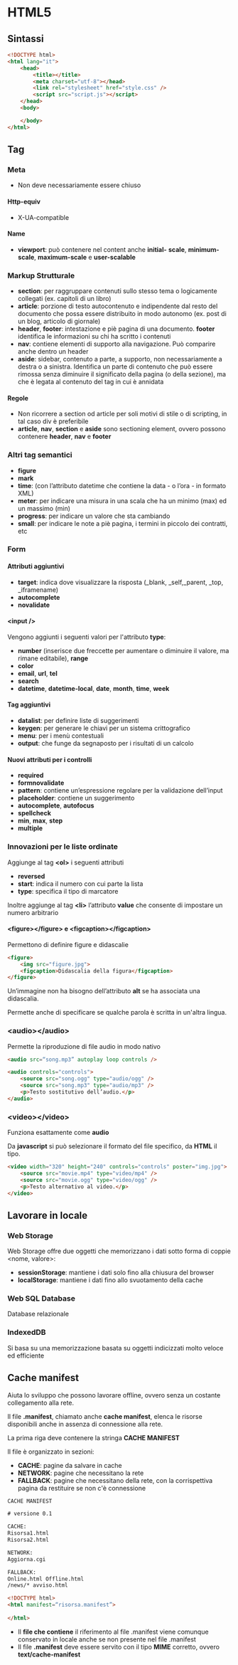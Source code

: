 # HTML5

## Sintassi

```html
<!DOCTYPE html>
<html lang="it">
    <head>
        <title></title>
        <meta charset="utf-8"></head>
    	<link rel="stylesheet" href="style.css" />
    	<script src="script.js"></script>
    </head>
    <body>

    </body>
</html>
```

## Tag

### Meta

-   Non deve necessariamente essere chiuso

#### Http-equiv

-   X-UA-compatible

#### Name

-   **viewport**:  può contenere nel content anche **initial-**
    **scale**, **minimum-scale**, **maximum-scale** e **user-scalable**

### Markup Strutturale

-   **section**: per raggruppare contenuti sullo stesso tema o logicamente collegati (ex. capitoli di un libro)
-   **article**: porzione di testo autocontenuto e indipendente dal resto del documento che possa essere distribuito in modo autonomo (ex. post di un blog, articolo di giornale)
-   **header**, **footer**: intestazione e piè pagina di una documento. **footer** identifica le informazioni su chi ha scritto i contenuti
-   **nav**: contiene elementi di supporto alla navigazione. Può comparire anche dentro un header
-   **aside**: sidebar, contenuto a parte, a supporto, non necessariamente a destra o a sinistra. Identifica un parte di contenuto che può essere rimossa senza diminuire il significato della pagina (o della sezione), ma che è legata al contenuto del tag in cui è annidata

#### Regole

-   Non ricorrere a section od article per soli motivi di stile o di scripting, in tal caso div è preferibile
-   **article**, **nav**, **section** e **aside** sono sectioning element, ovvero
    possono contenere **header**, **nav** e **footer**

### Altri tag semantici

-   **figure**
-   **mark**
-   **time**: (con l’attributo datetime che contiene la data - o
    l’ora - in formato XML)
-   **meter**: per indicare una misura in una scala che ha un
    minimo (max) ed un massimo (min)
-   **progress**: per indicare un valore che sta cambiando
-   **small**: per indicare le note a piè pagina, i termini in
    piccolo dei contratti, etc

### Form

#### Attributi aggiuntivi

-   **target**: indica dove visualizzare la risposta (_blank, _self,_parent, _top, _iframename)
-   **autocomplete**
-   **novalidate**

#### \<input />

Vengono aggiunti i seguenti valori per l'attributo **type**:

-   **number** (inserisce due freccette per aumentare o
    diminuire il valore, ma rimane editabile), **range**
-   **color**
-   **email**, **url**, **tel**
-   **search**
-   **datetime**, **datetime-local**, **date**, **month**, **time**, **week**

#### Tag aggiuntivi

-   **datalist**: per definire liste di suggerimenti
-   **keygen**: per generare le chiavi per un sistema crittografico
-   **menu**: per i menù contestuali
-   **output**: che funge da segnaposto per i risultati di un
    calcolo

#### Nuovi attributi per i controlli

- **required**
- **formnovalidate**
- **pattern**: contiene un’espressione regolare per la validazione dell’input
- **placeholder**: contiene un suggerimento
- **autocomplete**, **autofocus**
- **spellcheck**
- **min**, **max**, **step**
- **multiple**

### Innovazioni per le liste ordinate

Aggiunge al tag **\<ol>** i seguenti attributi

-   **reversed**
-   **start**: indica il numero con cui parte la lista
-   **type**: specifica il tipo di marcatore

Inoltre aggiunge al tag **\<li>** l’attributo **value** che consente di
impostare un numero arbitrario

#### \<figure>\</figure> e \<figcaption>\</figcaption>

Permettono di definire figure e didascalie

```html
<figure>
    <img src="figure.jpg">
    <figcaption>Didascalia della figura</figcaption>
</figure>
```

Un’immagine non ha bisogno dell’attributo **alt** se ha associata una didascalia.

Permette anche di specificare se qualche parola è scritta in un'altra lingua.

### \<audio>\</audio>

Permette la riproduzione di file audio in modo nativo

```html
<audio src=“song.mp3” autoplay loop controls />

<audio controls="controls">
	<source src="song.ogg" type="audio/ogg" />
	<source src="song.mp3" type="audio/mp3" />
	<p>Testo sostitutivo dell’audio.</p>
</audio>
```

### \<video>\</video>

Funziona esattamente come **audio**

Da **javascript** si può selezionare il formato del file specifico, da **HTML** il tipo.

```html
<video width="320" height="240" controls="controls" poster="img.jpg">
    <source src="movie.mp4" type="video/mp4" />
    <source src="movie.ogg" type="video/ogg" />
    <p>Testo alternativo al video.</p>
</video>
```

## Lavorare in locale

### Web Storage

Web Storage offre due oggetti che memorizzano i dati sotto forma di coppie <nome, valore>:

-   **sessionStorage**: mantiene i dati solo fino alla chiusura del browser
-   **localStorage**: mantiene i dati fino allo svuotamento della cache

### Web SQL Database

Database relazionale

### IndexedDB

Si basa su una memorizzazione basata su oggetti indicizzati molto veloce ed efficiente

## Cache manifest

Aiuta lo sviluppo che possono lavorare offline, ovvero senza un costante collegamento alla rete.

Il file **.manifest**, chiamato anche **cache manifest**, elenca le risorse disponibili anche in assenza di connessione alla rete.

La prima riga deve contenere la stringa **CACHE MANIFEST**

Il file è organizzato in sezioni: 

-   **CACHE**: pagine da salvare in cache
-   **NETWORK**: pagine che necessitano la rete
-   **FALLBACK**: pagine che necessitano della rete, con la corrispettiva pagina da restituire se non c'è connessione

```html
CACHE MANIFEST

# versione 0.1

CACHE:
Risorsa1.html
Risorsa2.html

NETWORK:
Aggiorna.cgi

FALLBACK:
Online.html Offline.html
/news/* avviso.html
```

```html
<!DOCTYPE html>
<html manifest=“risorsa.manifest”>
    
</html>
```

-   Il **file che contiene** il riferimento al file .manifest viene
    comunque conservato in locale anche se non presente
    nel file .manifest
-   Il file **.manifest** deve essere servito con il tipo **MIME**
    corretto, ovvero **text/cache-manifest**